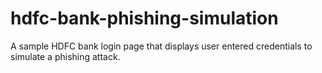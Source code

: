 # hdfc-bank-phishing-simulation
A sample HDFC bank login page that displays user entered credentials to simulate a phishing attack.

